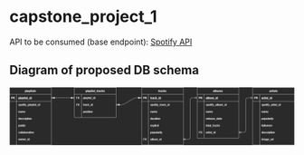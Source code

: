 # capstone_project_1

API to be consumed (base endpoint): [Spotify API](https://api.spotify.com)

## Diagram of proposed DB schema
![An Entity Relationship Diagram for the proposed database schema.](documentation/diagrams/spotify_client_erd.png "An Entity Relationship Diagram for the proposed database schema.")
